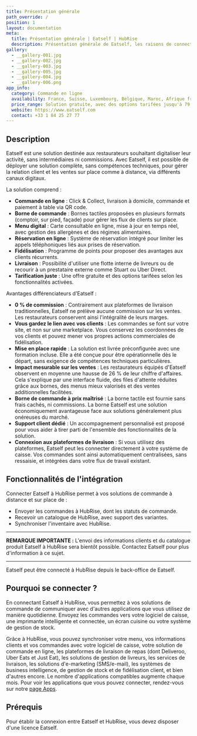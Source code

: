 ```yaml
---
title: Présentation générale
path_override: /
position: 1
layout: documentation
meta:
  title: Présentation générale | Eatself | HubRise
  description: Présentation générale de Eatself, les raisons de connecter Eastelf à HubRise et fonctionnalités de l'intégration avec HubRise. Synchronisez vos données.
gallery:
  - __gallery-001.jpg
  - __gallery-002.jpg
  - __gallery-003.jpg
  - __gallery-005.jpg
  - __gallery-004.jpg
  - __gallery-006.png
app_info:
  category: Commande en ligne
  availability: France, Suisse, Luxembourg, Belgique, Maroc, Afrique francophone
  price_range: Solution gratuite, avec des options tarifées jusqu'à 79 € par mois.
  website: https://www.eatself.com
  contact: +33 1 84 25 27 77
---
```


## Description

Eatself est une solution destinée aux restaurateurs souhaitant digitaliser leur activité, sans intermédiaires ni commissions. Avec Eatself, il est possible de déployer une solution complète, sans compétences techniques, pour gérer la relation client et les ventes sur place comme à distance, via différents canaux digitaux.

La solution comprend :
- **Commande en ligne** : Click & Collect, livraison à domicile, commande et paiement à table via QR code.
- **Borne de commande** : Bornes tactiles proposées en plusieurs formats (comptoir, sur pied, façade) pour gérer les flux de clients sur place.
- **Menu digital** : Carte consultable en ligne, mise à jour en temps réel, avec gestion des allergènes et des régimes alimentaires.
- **Réservation en ligne** : Système de réservation intégré pour limiter les appels téléphoniques liés aux prises de réservation.
- **Fidélisation** : Programme de points pour proposer des avantages aux clients récurrents.
- **Livraison** : Possibilité d'utiliser une flotte interne de livreurs ou de recourir à un prestataire externe comme Stuart ou Uber Direct.
- **Tarification juste** : Une offre gratuite et des options tarifées selon les fonctionnalités activées.

Avantages différenciateurs d'Eatself :
- **0 % de commission** : Contrairement aux plateformes de livraison traditionnelles, Eatself ne prélève aucune commission sur les ventes. Les restaurateurs conservent ainsi l'intégralité de leurs marges.
- **Vous gardez le lien avec vos clients** : Les commandes se font sur votre site, et non sur une marketplace. Vous conservez les coordonnées de vos clients et pouvez mener vos propres actions commerciales de fidélisation.
- **Mise en place rapide** : La solution est livrée préconfigurée avec une formation incluse. Elle a été conçue pour être opérationnelle dès le départ, sans exigence de compétences techniques particulières.
- **Impact mesurable sur les ventes** : Les restaurateurs équipés d'Eatself observent en moyenne une hausse de 26 % de leur chiffre d'affaires. Cela s'explique par une interface fluide, des files d'attente réduites grâce aux bornes, des menus mieux valorisés et des ventes additionnelles facilitées.
- **Borne de commande à prix maîtrisé** : La borne tactile est fournie sans frais cachés, ni commissions. La borne Eatself est une solution économiquement avantageuse face aux solutions généralement plus onéreuses du marché.
- **Support client dédié** : Un accompagnement personnalisé est proposé pour vous aider à tirer parti de l'ensemble des fonctionnalités de la solution.
- **Connexion aux plateformes de livraison** : Si vous utilisez des plateformes, Eatself peut les connecter directement à votre système de caisse. Vos commandes sont ainsi automatiquement centralisées, sans ressaisie, et intégrées dans votre flux de travail existant.

## Fonctionnalités de l'intégration

Connecter Eatself à HubRise permet à vos solutions de commande à distance et sur place de :

- Envoyer les commandes à HubRise, dont les statuts de commande.
- Recevoir un catalogue de HubRise, avec support des variantes.
- Synchroniser l'inventaire avec HubRise.

---

**REMARQUE IMPORTANTE :** L'envoi des informations clients et du catalogue produit Eatself à HubRise sera bientôt possible. Contactez Eatself pour plus d'information à ce sujet.

---

Eatself peut être connecté à HubRise depuis le back-office de Eatself.

## Pourquoi se connecter ?

En connectant Eatself à HubRise, vous permettez à vos solutions de commande de communiquer avec d'autres applications que vous utilisez de manière quotidienne. Envoyez les commandes vers votre logiciel de caisse, une imprimante intelligente et connectée, un écran cuisine ou votre système de gestion de stock.

Grâce à HubRise, vous pouvez synchroniser votre menu, vos informations clients et vos commandes avec votre logiciel de caisse, votre solution de commande en ligne, les plateformes de livraison de repas (dont Deliveroo, Uber Eats et Just Eat), les solutions de gestion de livreurs, les services de livraison, les solutions d'e-marketing (SMS/e-mail), les systèmes de business intelligence, de gestion de stock et de fidélisation client, et bien d'autres encore. Le nombre d'applications compatibles augmente chaque mois. Pour voir les applications que vous pouvez connecter, rendez-vous sur notre [page Apps](/apps).

## Prérequis

Pour établir la connexion entre Eatself et HubRise, vous devez disposer d'une licence Eatself.
